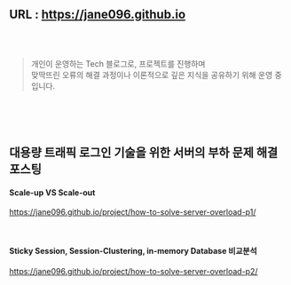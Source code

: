 ## URL : https://jane096.github.io 
<br>
<br>

> 개인이 운영하는 Tech 블로그로, 프로젝트를 진행하며   
> 맞딱뜨린 오류의 해결 과정이나 이론적으로 깊은 지식을 
> 공유하기 위해 운영 중입니다. 
<br>
<br>
<br>

## 대용량 트래픽 로그인 기술을 위한 서버의 부하 문제 해결 포스팅

#### Scale-up VS Scale-out

<https://jane096.github.io/project/how-to-solve-server-overload-p1/>

<br>

#### Sticky Session, Session-Clustering, in-memory Database 비교분석

<https://jane096.github.io/project/how-to-solve-server-overload-p2/>

<br>
<br>
<br>
